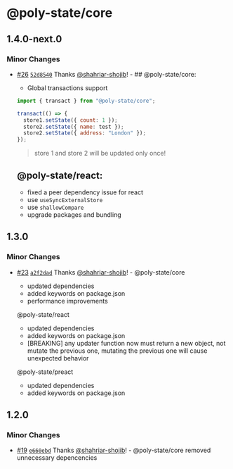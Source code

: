 # @poly-state/core

## 1.4.0-next.0

### Minor Changes

- [#26](https://github.com/poly-state/poly-state/pull/26) [`52d8540`](https://github.com/poly-state/poly-state/commit/52d8540d405b77d4ddb94d1daba396038c2de4c0) Thanks [@shahriar-shojib](https://github.com/shahriar-shojib)! - ## @poly-state/core:

  - Global transactions support

  ```js
  import { transact } from "@poly-state/core";

  transact(() => {
    store1.setState({ count: 1 });
    store2.setState({ name: test });
    store2.setState({ address: "London" });
  });
  ```

  > store 1 and store 2 will be updated only once!

  ## @poly-state/react:

  - fixed a peer dependency issue for react
  - use `useSyncExternalStore`
  - use `shallowCompare`
  - upgrade packages and bundling

## 1.3.0

### Minor Changes

- [#23](https://github.com/poly-state/poly-state/pull/23) [`a2f2dad`](https://github.com/poly-state/poly-state/commit/a2f2dad8dc8ba10e452502f60f5d5d36daaf3f99) Thanks [@shahriar-shojib](https://github.com/shahriar-shojib)! - @poly-state/core

  - updated dependencies
  - added keywords on package.json
  - performance improvements

  @poly-state/react

  - updated dependencies
  - added keywords on package.json
  - [BREAKING] any updater function now must return a new object, not mutate the previous one, mutating the previous one will cause unexpected behavior

  @poly-state/preact

  - updated dependencies
  - added keywords on package.json

## 1.2.0

### Minor Changes

- [#19](https://github.com/poly-state/poly-state/pull/19) [`e660ebd`](https://github.com/poly-state/poly-state/commit/e660ebd2ba07ed41ffed6b02156180daffcbb336) Thanks [@shahriar-shojib](https://github.com/shahriar-shojib)! - @poly-state/core removed unnecessary depencencies
